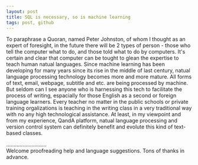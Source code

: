```yaml
---
layout: post
title: SQL is necessary, so is machine learning
tags: post, github
---
```


To paraphrase a Quoran, named Peter Johnston, of whom I thought as an expert of foresight, in the future there will be 2 types of person - those who tell the computer what to do, and those told what to do by computers. It's certain and clear that computer can be tought to glean the expertise to teach human natual languages. Since machine learning has been developing for many years since its rise in the middle of last century, natual language processing technology becomes more and more mature. All forms of text, email, webpage, subtitle and etc. are being processed by machine. But seldom can I see anyone who is harnessing this tech to facilitate the process of writing, espacially for those English as a second or foreign language learners. Every teacher no matter in the public schools or private training orgalizations is teaching in the writing class in a very traditional way with no any high technological assistance. At least, in my viewpoint and from my experience, QandA platform, natual language processing and version control system can definitely benefit and evolute this kind of text-based classes.


...........................     
Welcome proofreading help and language suggestions. Tons of thanks in advance.

